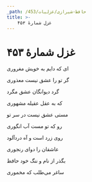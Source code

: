 ```yaml
---
_path: /حافظ-شیرازی/غزلیات/453
title: >-
    غزل شمارهٔ ۴۵۳
---
```

# غزل شمارهٔ ۴۵۳

<div class="b" id="bn1"><div class="m1"><p>ای که دایم به خویش مغروری</p></div>
<div class="m2"><p>گر تو را عشق نیست معذوری</p></div></div>
<div class="b" id="bn2"><div class="m1"><p>گرد دیوانگان عشق مگرد</p></div>
<div class="m2"><p>که به عقل عقیله مشهوری</p></div></div>
<div class="b" id="bn3"><div class="m1"><p>مستی عشق نیست در سر تو</p></div>
<div class="m2"><p>رو که تو مست آب انگوری</p></div></div>
<div class="b" id="bn4"><div class="m1"><p>روی زرد است و آه دردآلود</p></div>
<div class="m2"><p>عاشقان را دوای رنجوری</p></div></div>
<div class="b" id="bn5"><div class="m1"><p>بگذر از نام و ننگ خود حافظ</p></div>
<div class="m2"><p>ساغر می‌طلب که مخموری</p></div></div>
